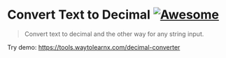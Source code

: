 # Convert Text to Decimal [![Awesome](https://cdn.rawgit.com/sindresorhus/awesome/d7305f38d29fed78fa85652e3a63e154dd8e8829/media/badge.svg)](https://github.com/sindresorhus/awesome)

>Convert text to decimal and the other way for any string input.

Try demo: https://tools.waytolearnx.com/decimal-converter
